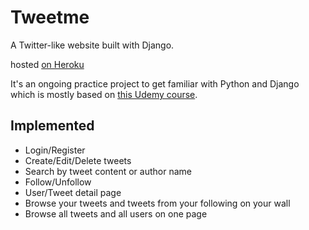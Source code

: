 # Tweetme
A Twitter-like website built with Django.

hosted [on Heroku](https://tweetme-20.herokuapp.com/)

It's an ongoing practice project to get familiar with Python and Django which is mostly based on [this Udemy course](https://www.udemy.com/tweetme-django).

## Implemented
- Login/Register
- Create/Edit/Delete tweets
- Search by tweet content or author name
- Follow/Unfollow
- User/Tweet detail page
- Browse your tweets and tweets from your following on your wall
- Browse all tweets and all users on one page
